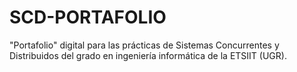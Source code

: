 # SCD-PORTAFOLIO
"Portafolio" digital para las prácticas de Sistemas Concurrentes y Distribuidos del grado en ingeniería informática de la ETSIIT (UGR). 
